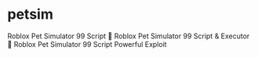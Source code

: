 # petsim
Roblox Pet Simulator 99 Script 🚀 Roblox Pet Simulator 99 Script &amp; Executor 🚀 Roblox Pet Simulator 99 Script Powerful Exploit
